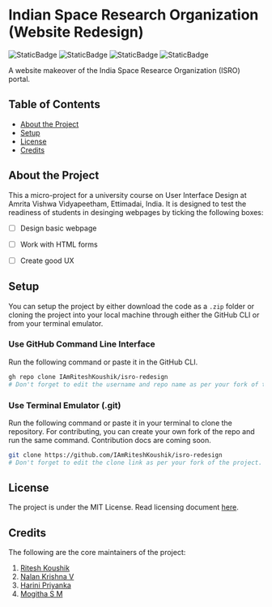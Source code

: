 # Indian Space Research Organization (Website Redesign)

<!-- Basic badges -->
![StaticBadge](https://img.shields.io/badge/Maintained-Yes-green)
![StaticBadge](https://img.shields.io/badge/Ask_us-Anything-pink)
![StaticBadge](https://img.shields.io/badge/Open_Source-Check-blue)
![StaticBadge](https://img.shields.io/badge/License-MIT_License-white)

A website makeover of the India Space Researce Organization (ISRO) portal. 

## Table of Contents
- [About the Project](#about-the-project)
- [Setup](#setup)
- [License](#license)
- [Credits](#credits)
<!-- [Future Development]() -->

## About the Project
This a micro-project for a university course on User Interface Design at Amrita Vishwa Vidyapeetham, Ettimadai, India.
It is designed to test the readiness of students in desinging webpages by ticking the following boxes:

- [ ] Design basic webpage
- [ ] Work with HTML forms
- [ ] Create good UX


## Setup
You can setup the project by either download the code as a `.zip` folder or cloning the project into your local machine through either the GitHub CLI or from your terminal emulator. 

<!-- ### Download Zip Folder -->
<!-- To Be Updated -->

### Use GitHub Command Line Interface
Run the following command or paste it in the GitHub CLI.
```bash
gh repo clone IAmRiteshKoushik/isro-redesign
# Don't forget to edit the username and repo name as per your fork of the project.
```

### Use Terminal Emulator (.git)
Run the following command or paste it in your terminal to clone the repository. For contributing, you can create your own fork of the repo and run the same command. Contribution docs are coming soon. 
```bash
git clone https://github.com/IAmRiteshKoushik/isro-redesign
# Don't forget to edit the clone link as per your fork of the project.
```
<!-- ### GitHub Desktop -->
<!-- To Be Updated -->

<!-- ## Future Development -->
<!-- Setup ROADMAP.md and include development plans. -->

## License
The project is under the MIT License. Read licensing document [here](./LICENSE.md). 

## Credits
The following are the core maintainers of the project:
1. [Ritesh Koushik](https://github.com/IAmRiteshKoushik)
2. [Nalan Krishna V](https://github.com/nalankrishnav)
3. [Harini Priyanka](https://github.com/Prxyankaz)
4. [Mogitha S M](https://github.com/mogitha1494)

